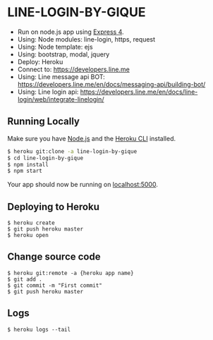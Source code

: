 # LINE-LOGIN-BY-GIQUE
- Run on node.js app using [Express 4](http://expressjs.com/).
- Using: Node modules: line-login, https, request
- Using: Node template: ejs
- Using: bootstrap, modal, jquery 
- Deploy: Heroku
- Connect to: https://developers.line.me
- Using: Line message api BOT: https://developers.line.me/en/docs/messaging-api/building-bot/
- Using: Line login api: https://developers.line.me/en/docs/line-login/web/integrate-linelogin/

## Running Locally
Make sure you have [Node.js](http://nodejs.org/) and the [Heroku CLI](https://cli.heroku.com/) installed.

```sh
$ heroku git:clone -a line-login-by-gique
$ cd line-login-by-gique
$ npm install
$ npm start
```

Your app should now be running on [localhost:5000](http://localhost:5000/).

## Deploying to Heroku
```
$ heroku create
$ git push heroku master
$ heroku open
```

## Change source code
```
$ heroku git:remote -a {heroku app name}
$ git add .
$ git commit -m "First commit"
$ git push heroku master
```

## Logs
```
$ heroku logs --tail
```